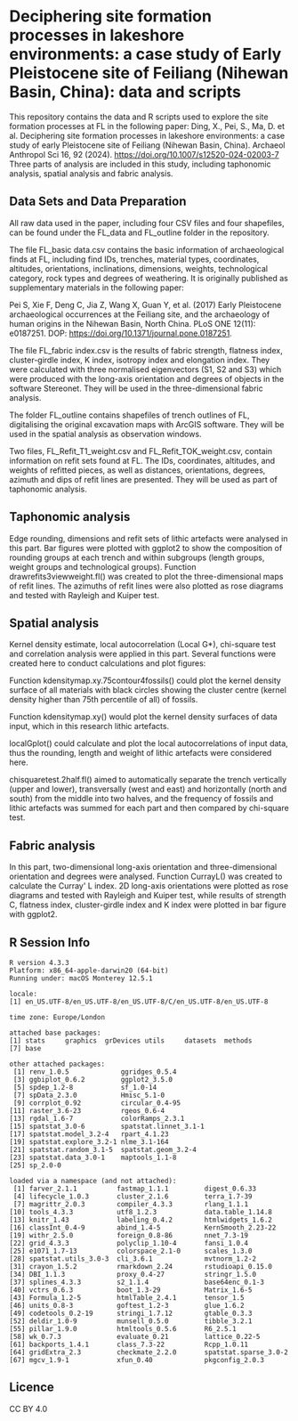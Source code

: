 # Deciphering site formation processes in lakeshore environments: a case study of Early Pleistocene site of Feiliang (Nihewan Basin, China): data and scripts

This repository contains the data and R scripts used to explore the site formation processes at FL in the following paper:
Ding, X., Pei, S., Ma, D. et al. Deciphering site formation processes in lakeshore environments: a case study of early Pleistocene site of Feiliang (Nihewan Basin, China). Archaeol Anthropol Sci 16, 92 (2024). https://doi.org/10.1007/s12520-024-02003-7
Three parts of analysis are included in this study, including taphonomic analysis, spatial analysis and fabric analysis.

## Data Sets and Data Preparation

All raw data used in the paper, including four CSV files and four shapefiles, can be found under the FL_data and FL_outline folder in the repository.

The file FL_basic data.csv contains the basic information of archaeological finds at FL, including find IDs, trenches, material types, coordinates, altitudes, orientations, inclinations, dimensions, weights, technological category, rock types and degrees of weathering. It is originally published as supplementary materials in the following paper:

Pei S, Xie F, Deng C, Jia Z, Wang X, Guan Y, et al. (2017) Early Pleistocene archaeological occurrences at the Feiliang site, and the archaeology of human origins in the Nihewan Basin, North China. PLoS ONE 12(11): e0187251. DOP: <https://doi.org/10.1371/journal.pone.0187251>.

The file FL_fabric index.csv is the results of fabric strength, flatness index, cluster-girdle index, K index, isotropy index and elongation index. They were calculated with three normalised eigenvectors (S1, S2 and S3) which were produced with the long-axis orientation and degrees of objects in the software Stereonet. They will be used in the three-dimensional fabric analysis.

The folder FL_outline contains shapefiles of trench outlines of FL, digitalising the original excavation maps with ArcGIS software. They will be used in the spatial analysis as observation windows.

Two files, FL_Refit_T1_weight.csv and FL_Refit_TOK_weight.csv, contain information on refit sets found at FL. The IDs, coordinates, altitudes, and weights of refitted pieces, as well as distances, orientations, degrees, azimuth and dips of refit lines are presented. They will be used as part of taphonomic analysis.

## Taphonomic analysis

Edge rounding, dimensions and refit sets of lithic artefacts were analysed in this part. Bar figures were plotted with ggplot2 to show the composition of rounding groups at each trench and within subgroups (length groups, weight groups and technological groups). Function drawrefits3viewweight.fl() was created to plot the three-dimensional maps of refit lines. The azimuths of refit lines were also plotted as rose diagrams and tested with Rayleigh and Kuiper test.

## Spatial analysis

Kernel density estimate, local autocorrelation (Local G\*), chi-square test and correlation analysis were applied in this part. Several functions were created here to conduct calculations and plot figures:

Function kdensitymap.xy.75contour4fossils() could plot the kernel density surface of all materials with black circles showing the cluster centre (kernel density higher than 75th percentile of all) of fossils.

Function kdensitymap.xy() would plot the kernel density surfaces of data input, which in this research lithic artefacts.

localGplot() could calculate and plot the local autocorrelations of input data, thus the rounding, length and weight of lithic artefacts were considered here.

chisquaretest.2half.fl() aimed to automatically separate the trench vertically (upper and lower), transversally (west and east) and horizontally (north and south) from the middle into two halves, and the frequency of fossils and lithic artefacts was summed for each part and then compared by chi-square test.

## Fabric analysis

In this part, two-dimensional long-axis orientation and three-dimensional orientation and degrees were analysed. Function CurrayL() was created to calculate the Curray' L index. 2D long-axis orientations were plotted as rose diagrams and tested with Rayleigh and Kuiper test, while results of strength C, flatness index, cluster-girdle index and K index were plotted in bar figure with ggplot2.

## R Session Info

```         
R version 4.3.3
Platform: x86_64-apple-darwin20 (64-bit)
Running under: macOS Monterey 12.5.1

locale:
[1] en_US.UTF-8/en_US.UTF-8/en_US.UTF-8/C/en_US.UTF-8/en_US.UTF-8

time zone: Europe/London

attached base packages:
[1] stats     graphics  grDevices utils     datasets  methods  
[7] base     

other attached packages:
 [1] renv_1.0.5             ggridges_0.5.4        
 [3] ggbiplot_0.6.2         ggplot2_3.5.0         
 [5] spdep_1.2-8            sf_1.0-14             
 [7] spData_2.3.0           Hmisc_5.1-0           
 [9] corrplot_0.92          circular_0.4-95       
[11] raster_3.6-23          rgeos_0.6-4           
[13] rgdal_1.6-7            colorRamps_2.3.1      
[15] spatstat_3.0-6         spatstat.linnet_3.1-1 
[17] spatstat.model_3.2-4   rpart_4.1.23          
[19] spatstat.explore_3.2-1 nlme_3.1-164          
[21] spatstat.random_3.1-5  spatstat.geom_3.2-4   
[23] spatstat.data_3.0-1    maptools_1.1-8        
[25] sp_2.0-0              

loaded via a namespace (and not attached):
 [1] farver_2.1.1          fastmap_1.1.1         digest_0.6.33      
 [4] lifecycle_1.0.3       cluster_2.1.6         terra_1.7-39       
 [7] magrittr_2.0.3        compiler_4.3.3        rlang_1.1.1        
[10] tools_4.3.3           utf8_1.2.3            data.table_1.14.8  
[13] knitr_1.43            labeling_0.4.2        htmlwidgets_1.6.2  
[16] classInt_0.4-9        abind_1.4-5           KernSmooth_2.23-22 
[19] withr_2.5.0           foreign_0.8-86        nnet_7.3-19        
[22] grid_4.3.3            polyclip_1.10-4       fansi_1.0.4        
[25] e1071_1.7-13          colorspace_2.1-0      scales_1.3.0       
[28] spatstat.utils_3.0-3  cli_3.6.1             mvtnorm_1.2-2      
[31] crayon_1.5.2          rmarkdown_2.24        rstudioapi_0.15.0  
[34] DBI_1.1.3             proxy_0.4-27          stringr_1.5.0      
[37] splines_4.3.3         s2_1.1.4              base64enc_0.1-3    
[40] vctrs_0.6.3           boot_1.3-29           Matrix_1.6-5       
[43] Formula_1.2-5         htmlTable_2.4.1       tensor_1.5         
[46] units_0.8-3           goftest_1.2-3         glue_1.6.2         
[49] codetools_0.2-19      stringi_1.7.12        gtable_0.3.3       
[52] deldir_1.0-9          munsell_0.5.0         tibble_3.2.1       
[55] pillar_1.9.0          htmltools_0.5.6       R6_2.5.1           
[58] wk_0.7.3              evaluate_0.21         lattice_0.22-5     
[61] backports_1.4.1       class_7.3-22          Rcpp_1.0.11        
[64] gridExtra_2.3         checkmate_2.2.0       spatstat.sparse_3.0-2
[67] mgcv_1.9-1            xfun_0.40             pkgconfig_2.0.3      
```
## Licence
CC BY 4.0
